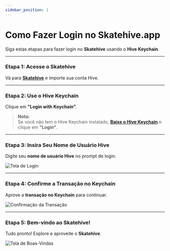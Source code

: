 ```yaml
---
sidebar_position: 1
---
```




# Como Fazer Login no Skatehive.app

Siga estas etapas para fazer login no **Skatehive** usando o **Hive Keychain**.

---

### Etapa 1: Acesse o Skatehive

Vá para <a href="https://skatehive.app/" class="button-link" target="_blank">**Skatehive**</a> e importe sua conta Hive.

---

### Etapa 2: Use o Hive Keychain

Clique em **"Login with Keychain"**.

> **Nota:**  
> Se você não tem o Hive Keychain instalado, <a href="https://hive-keychain.com/" class="button-link" target="_blank">**Baixe o Hive Keychain**</a> e clique em **"Login"**.

---

### Etapa 3: Insira Seu Nome de Usuário Hive

Digite seu **nome de usuário Hive** no prompt de login.

![Tela de Login](@site/src/assets/Tuto-logIn/1.png)

---

### Etapa 4: Confirme a Transação no Keychain

Aprove a **transação no Keychain** para continuar.

![Confirmação da Transação](@site/src/assets/Tuto-logIn/2.png)

---

### Etapa 5: Bem-vindo ao Skatehive!

Tudo pronto! Explore e aproveite o **Skatehive**.

![Tela de Boas-Vindas](@site/src/assets/Tuto-logIn/3.png)
